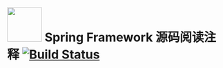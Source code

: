 # <img src="src/docs/spring-framework.png" width="80" height="80"> Spring Framework 源码阅读注释 [![Build Status](https://ci.spring.io/api/v1/teams/spring-framework/pipelines/spring-framework-5.3.x/jobs/build/badge)](https://ci.spring.io/teams/spring-framework/pipelines/spring-framework-5.3.x?groups=Build")
